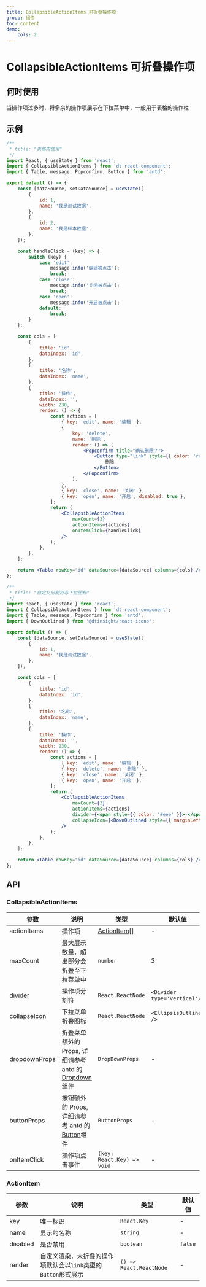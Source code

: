 ```yaml
---
title: CollapsibleActionItems 可折叠操作项
group: 组件
toc: content
demo:
    cols: 2
---
```


# CollapsibleActionItems 可折叠操作项

## 何时使用

当操作项过多时，将多余的操作项展示在下拉菜单中，一般用于表格的操作栏

## 示例

```jsx
/**
 * title: "表格内使用"
 */
import React, { useState } from 'react';
import { CollapsibleActionItems } from 'dt-react-component';
import { Table, message, Popconfirm, Button } from 'antd';

export default () => {
    const [dataSource, setDataSource] = useState([
        {
            id: 1,
            name: '我是测试数据',
        },
        {
            id: 2,
            name: '我是样本数据',
        },
    ]);

    const handleClick = (key) => {
        switch (key) {
            case 'edit':
                message.info('编辑被点击');
                break;
            case 'close':
                message.info('关闭被点击');
                break;
            case 'open':
                message.info('开启被点击');
            default:
                break;
        }
    };

    const cols = [
        {
            title: 'id',
            dataIndex: 'id',
        },
        {
            title: '名称',
            dataIndex: 'name',
        },
        {
            title: '操作',
            dataIndex: '',
            width: 230,
            render: () => {
                const actions = [
                    { key: 'edit', name: '编辑' },
                    {
                        key: 'delete',
                        name: '删除',
                        render: () => (
                            <Popconfirm title="确认删除？">
                                <Button type="link" style={{ color: 'red' }}>
                                    删除
                                </Button>
                            </Popconfirm>
                        ),
                    },
                    { key: 'close', name: '关闭' },
                    { key: 'open', name: '开启', disabled: true },
                ];
                return (
                    <CollapsibleActionItems
                        maxCount={3}
                        actionItems={actions}
                        onItemClick={handleClick}
                    />
                );
            },
        },
    ];

    return <Table rowKey="id" dataSource={dataSource} columns={cols} />;
};
```

```jsx
/**
 * title: "自定义分割符与下拉图标"
 */
import React, { useState } from 'react';
import { CollapsibleActionItems } from 'dt-react-component';
import { Table, message, Popconfirm } from 'antd';
import { DownOutlined } from '@dtinsight/react-icons';

export default () => {
    const [dataSource, setDataSource] = useState([
        {
            id: 1,
            name: '我是测试数据',
        },
    ]);

    const cols = [
        {
            title: 'id',
            dataIndex: 'id',
        },
        {
            title: '名称',
            dataIndex: 'name',
        },
        {
            title: '操作',
            dataIndex: '',
            width: 230,
            render: () => {
                const actions = [
                    { key: 'edit', name: '编辑' },
                    { key: 'delete', name: '删除' },
                    { key: 'close', name: '关闭' },
                    { key: 'open', name: '开启' },
                ];
                return (
                    <CollapsibleActionItems
                        maxCount={3}
                        actionItems={actions}
                        divider={<span style={{ color: '#eee' }}>-</span>}
                        collapseIcon={<DownOutlined style={{ marginLeft: 16 }} />}
                    />
                );
            },
        },
    ];

    return <Table rowKey="id" dataSource={dataSource} columns={cols} />;
};
```

## API

### CollapsibleActionItems

| 参数          | 说明                                                                                                  | 类型                        | 默认值                       |
| ------------- | ----------------------------------------------------------------------------------------------------- | --------------------------- | ---------------------------- |
| actionItems   | 操作项                                                                                                | [ActionItem](#actionitem)[] | -                            |
| maxCount      | 最大展示数量，超出部分会折叠至下拉菜单中                                                              | `number`                    | 3                            |
| divider       | 操作项分割符                                                                                          | `React.ReactNode`           | `<Divider type='vertical'/>` |
| collapseIcon  | 下拉菜单折叠图标                                                                                      | `React.ReactNode`           | `<EllipsisOutlined />`       |
| dropdownProps | 折叠菜单额外的 Props, 详细请参考 antd 的[Dropdown](https://ant.design/components/dropdown-cn#api)组件 | `DropDownProps`             | -                            |
| buttonProps   | 按钮额外的 Props, 详细请参考 antd 的[Button](https://ant.design/components/button-cn#api)组件         | `ButtonProps`               | -                            |
| onItemClick   | 操作项点击事件                                                                                        | `(key: React.Key) => void`  | -                            |

### ActionItem

| 参数     | 说明                                                            | 类型                    | 默认值  |
| -------- | --------------------------------------------------------------- | ----------------------- | ------- |
| key      | 唯一标识                                                        | `React.Key`             | -       |
| name     | 显示的名称                                                      | `string`                | -       |
| disabled | 是否禁用                                                        | `boolean`               | `false` |
| render   | 自定义渲染，未折叠的操作项默认会以`link`类型的 `Button`形式展示 | `() => React.ReactNode` | -       |
